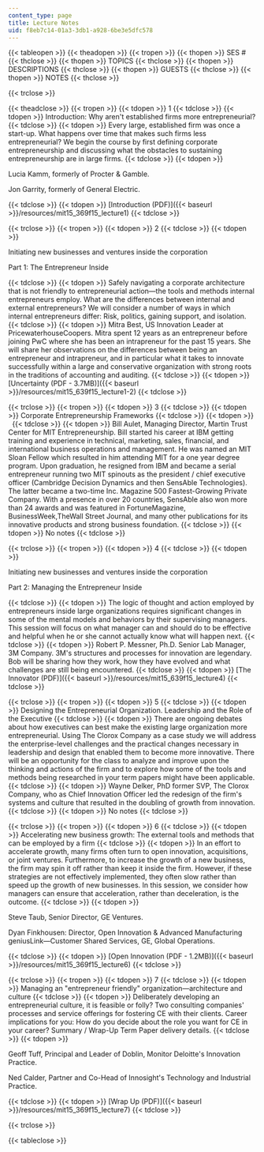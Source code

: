 ```yaml
---
content_type: page
title: Lecture Notes
uid: f8eb7c14-01a3-3db1-a928-6be3e5dfc578
---
```


{{< tableopen >}}
{{< theadopen >}}
{{< tropen >}}
{{< thopen >}}
SES #
{{< thclose >}}
{{< thopen >}}
TOPICS
{{< thclose >}}
{{< thopen >}}
DESCRIPTIONS
{{< thclose >}}
{{< thopen >}}
GUESTS
{{< thclose >}}
{{< thopen >}}
NOTES
{{< thclose >}}

{{< trclose >}}

{{< theadclose >}}
{{< tropen >}}
{{< tdopen >}}
1
{{< tdclose >}}
{{< tdopen >}}
Introduction: Why aren't established firms more entrepreneurial?
{{< tdclose >}}
{{< tdopen >}}
Every large, established firm was once a start-up. What happens over time that makes such firms less entrepreneurial? We begin the course by first defining corporate entrepreneurship and discussing what the obstacles to sustaining entrepreneurship are in large firms.
{{< tdclose >}}
{{< tdopen >}}


Lucia Kamm, formerly of Procter & Gamble.

Jon Garrity, formerly of General Electric.


{{< tdclose >}}
{{< tdopen >}}
[Introduction (PDF)]({{< baseurl >}}/resources/mit15_369f15_lecture1)
{{< tdclose >}}

{{< trclose >}}
{{< tropen >}}
{{< tdopen >}}
2
{{< tdclose >}}
{{< tdopen >}}


Initiating new businesses and ventures inside the corporation

Part 1: The Entrepreneur Inside


{{< tdclose >}}
{{< tdopen >}}
Safely navigating a corporate architecture that is not friendly to entrepreneurial action—the tools and methods internal entrepreneurs employ. What are the differences between internal and external entrepreneurs? We will consider a number of ways in which internal entrepreneurs differ: Risk, politics, gaining support, and isolation.
{{< tdclose >}}
{{< tdopen >}}
Mitra Best, US Innovation Leader at PricewaterhouseCoopers. Mitra spent 12 years as an entrepreneur before joining PwC where she has been an intrapreneur for the past 15 years. She will share her observations on the differences between being an entrepreneur and intrapreneur, and in particular what it takes to innovate successfully within a large and conservative organization with strong roots in the traditions of accounting and auditing.
{{< tdclose >}}
{{< tdopen >}}
[Uncertainty (PDF - 3.7MB)]({{< baseurl >}}/resources/mit15_639f15_lecture1-2)
{{< tdclose >}}

{{< trclose >}}
{{< tropen >}}
{{< tdopen >}}
3
{{< tdclose >}}
{{< tdopen >}}
Corporate Entrepreneurship Frameworks
{{< tdclose >}}
{{< tdopen >}}
 
{{< tdclose >}}
{{< tdopen >}}
Bill Aulet, Managing Director, Martin Trust Center for MIT Entrepreneurship. Bill started his career at IBM getting training and experience in technical, marketing, sales, financial, and international business operations and management. He was named an MIT Sloan Fellow which resulted in him attending MIT for a one year degree program. Upon graduation, he resigned from IBM and became a serial entrepreneur running two MIT spinouts as the president / chief executive officer (Cambridge Decision Dynamics and then SensAble Technologies). The latter became a two-time Inc. Magazine 500 Fastest-Growing Private Company. With a presence in over 20 countries, SensAble also won more than 24 awards and was featured in FortuneMagazine, BusinessWeek,TheWall Street Journal, and many other publications for its innovative products and strong business foundation.
{{< tdclose >}}
{{< tdopen >}}
No notes
{{< tdclose >}}

{{< trclose >}}
{{< tropen >}}
{{< tdopen >}}
4
{{< tdclose >}}
{{< tdopen >}}


Initiating new businesses and ventures inside the corporation

Part 2: Managing the Entrepreneur Inside


{{< tdclose >}}
{{< tdopen >}}
The logic of thought and action employed by entrepreneurs inside large organizations requires significant changes in some of the mental models and behaviors by their supervising managers. This session will focus on what manager can and should do to be effective and helpful when he or she cannot actually know what will happen next.
{{< tdclose >}}
{{< tdopen >}}
Robert P. Messner, Ph.D. Senior Lab Manager, 3M Company. 3M's structures and processes for innovation are legendary. Bob will be sharing how they work, how they have evolved and what challenges are still being encountered.
{{< tdclose >}}
{{< tdopen >}}
[The Innovator (PDF)]({{< baseurl >}}/resources/mit15_639f15_lecture4)
{{< tdclose >}}

{{< trclose >}}
{{< tropen >}}
{{< tdopen >}}
5
{{< tdclose >}}
{{< tdopen >}}
Designing the Entrepreneurial Organization. Leadership and the Role of the Executive
{{< tdclose >}}
{{< tdopen >}}
There are ongoing debates about how executives can best make the existing large organization more entrepreneurial. Using The Clorox Company as a case study we will address the enterprise-level challenges and the practical changes necessary in leadership and design that enabled them to become more innovative. There will be an opportunity for the class to analyze and improve upon the thinking and actions of the firm and to explore how some of the tools and methods being researched in your term papers might have been applicable.
{{< tdclose >}}
{{< tdopen >}}
Wayne Delker, PhD former SVP, The Clorox Company, who as Chief Innovation Officer led the redesign of the firm's systems and culture that resulted in the doubling of growth from innovation.
{{< tdclose >}}
{{< tdopen >}}
No notes
{{< tdclose >}}

{{< trclose >}}
{{< tropen >}}
{{< tdopen >}}
6
{{< tdclose >}}
{{< tdopen >}}
Accelerating new business growth: The external tools and methods that can be employed by a firm
{{< tdclose >}}
{{< tdopen >}}
In an effort to accelerate growth, many firms often turn to open innovation, acquisitions, or joint ventures. Furthermore, to increase the growth of a new business, the firm may spin it off rather than keep it inside the firm. However, if these strategies are not effectively implemented, they often slow rather than speed up the growth of new businesses. In this session, we consider how managers can ensure that acceleration, rather than deceleration, is the outcome.
{{< tdclose >}}
{{< tdopen >}}


Steve Taub, Senior Director, GE Ventures.

Dyan Finkhousen: Director, Open Innovation & Advanced Manufacturing geniusLink—Customer Shared Services, GE, Global Operations.


{{< tdclose >}}
{{< tdopen >}}
[Open Innovation (PDF - 1.2MB)]({{< baseurl >}}/resources/mit15_369f15_lecture6)
{{< tdclose >}}

{{< trclose >}}
{{< tropen >}}
{{< tdopen >}}
7
{{< tdclose >}}
{{< tdopen >}}
Managing an "entrepreneur friendly" organization—architecture and culture
{{< tdclose >}}
{{< tdopen >}}
Deliberately developing an entrepreneurial culture, it is feasible or folly? Two consulting companies' processes and service offerings for fostering CE with their clients. Career implications for you: How do you decide about the role you want for CE in your career? Summary / Wrap-Up Term Paper delivery details.
{{< tdclose >}}
{{< tdopen >}}


Geoff Tuff, Principal and Leader of Doblin, Monitor Deloitte's Innovation Practice.

Ned Calder, Partner and Co-Head of Innosight's Technology and Industrial Practice.


{{< tdclose >}}
{{< tdopen >}}
[Wrap Up (PDF)]({{< baseurl >}}/resources/mit15_369f15_lecture7)
{{< tdclose >}}

{{< trclose >}}

{{< tableclose >}}